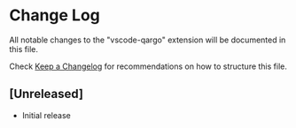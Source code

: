 # Change Log

All notable changes to the "vscode-qargo" extension will be documented in this file.

Check [Keep a Changelog](http://keepachangelog.com/) for recommendations on how to structure this file.

## [Unreleased]

- Initial release
